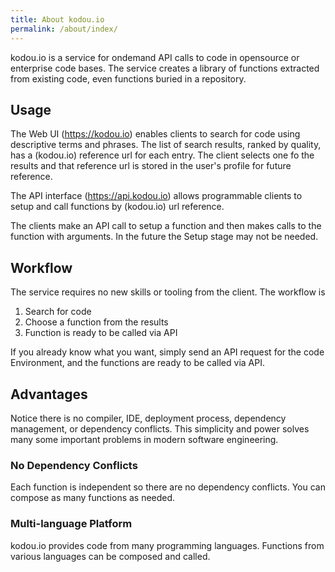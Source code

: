 ```yaml
---
title: About kodou.io
permalink: /about/index/
---
```


kodou.io is a service for ondemand API calls to code in opensource or enterprise code bases. The service creates
a library of functions extracted from existing code, even functions buried in a repository. 

## Usage

The Web UI (https://kodou.io) enables clients to search for code using descriptive terms and phrases. The list of search results, ranked by quality, has a (kodou.io) reference url for each entry. The client selects one fo the results and that reference url is stored in the user's profile for future reference.

The API interface (https://api.kodou.io) allows programmable clients to setup and call functions by (kodou.io) url reference.

The clients make an API call to setup a function and then makes calls to the function with arguments. In the future the Setup stage may not be needed. 

## Workflow

The service requires no new skills or tooling from the client. The workflow is 
1. Search for code
2. Choose a function from the results
3. Function is ready to be called via API

If you already know what you want, simply send an API request for the code Environment, and the functions are ready to be called via API.

## Advantages

Notice there is no compiler, IDE, deployment process, dependency management, or dependency conflicts. This simplicity and power solves many some important problems in modern software engineering. 

### No Dependency Conflicts

Each function is independent so there are no dependency conflicts. You can compose as many functions as needed.

### Multi-language Platform

kodou.io provides code from many programming languages. Functions from various languages can be composed and called.